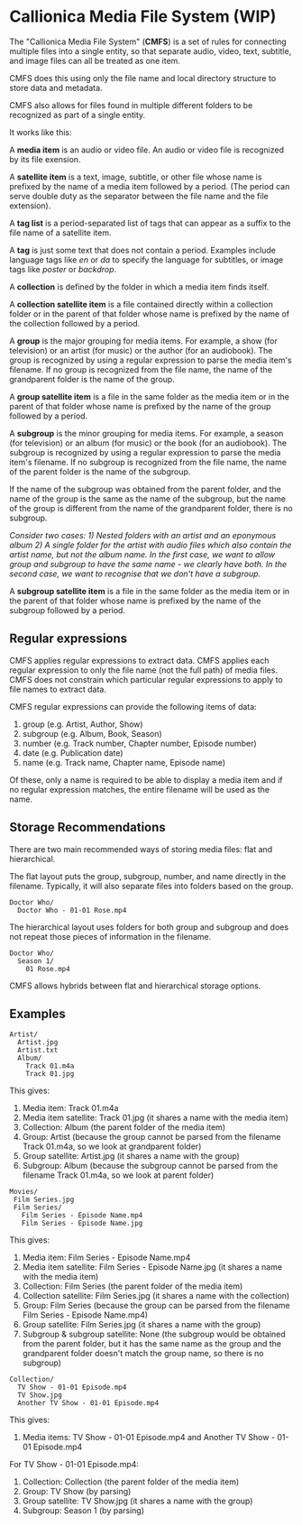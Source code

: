 # Callionica Media File System (WIP)

The "Callionica Media File System" (**CMFS**) is a set of rules for connecting multiple files into 
a single entity, so that separate audio, video, text, subtitle, and image files can all be treated
as one item.

CMFS does this using only the file name and local directory structure to store data and metadata.

CMFS also allows for files found in multiple different folders to be recognized as part of a single entity.

It works like this:

A **media item** is an audio or video file.
An audio or video file is recognized by its file exension.

A **satellite item** is a text, image, subtitle, or other file whose name is prefixed by the name of a media item followed by a period. (The period can serve double duty as the separator between the file name and the file extension).

A **tag list** is a period-separated list of tags that can appear as a suffix to the file name of a satellite item.

A **tag** is just some text that does not contain a period. Examples include language tags like *en* or *da* to specify the language for subtitles, or image tags like *poster* or *backdrop*.

A **collection** is defined by the folder in which a media item finds itself.

A **collection satellite item** is a file contained directly within a collection folder or in the parent of that folder whose name is prefixed by the name of the collection followed by a period.

A **group** is the major grouping for media items. For example, a show (for television) or an artist (for music) or the author (for an audiobook). The group is recognized by using a regular expression to parse the media item's filename. If no group is recognized from the file name, the name of the grandparent folder is the name of the group.

A **group satellite item** is a file in the same folder as the media item or in the parent of that folder whose name is prefixed by the name of the group followed by a period.

A **subgroup** is the minor grouping for media items. For example, a season (for television) or an album (for music) or the book (for an audiobook). The subgroup is recognized by using a regular expression to parse the media item's filename. If no subgroup is recognized from the file name, the name of the parent folder is the name of the subgroup.

If the name of the subgroup was obtained from the parent folder, and the name of the group is the same as the name of the subgroup, but the name of the group is different from the name of the grandparent folder, there is no subgroup.

_Consider two cases: 1) Nested folders with an artist and an eponymous album 2) A single folder for the artist with audio files which also contain the artist name, but not the album name. In the first case, we want to allow group and subgroup to have the same name - we clearly have both. In the second case, we want to recognise that we don't have a subgroup._

A **subgroup satellite item** is a file in the same folder as the media item or in the parent of that folder whose name is prefixed by the name of the subgroup followed by a period.

## Regular expressions

CMFS applies regular expressions to extract data. CMFS applies each regular expression to only the file name (not the full path) of media files. CMFS does not constrain which particular regular expressions to apply to file names to extract data.

CMFS regular expressions can provide the following items of data:
1. group (e.g. Artist, Author, Show)
2. subgroup (e.g. Album, Book, Season)
3. number (e.g. Track number, Chapter number, Episode number)
4. date (e.g. Publication date)
5. name (e.g. Track name, Chapter name, Episode name)

Of these, only a name is required to be able to display a media item and if no regular expression matches, the entire filename will be used as the name.

## Storage Recommendations

There are two main recommended ways of storing media files: flat and hierarchical.

The flat layout puts the group, subgroup, number, and name directly in the filename. Typically, it will also separate files into folders based on the group.

```
Doctor Who/
  Doctor Who - 01-01 Rose.mp4
```

The hierarchical layout uses folders for both group and subgroup and does not repeat those pieces of information in the filename.

```
Doctor Who/
  Season 1/
    01 Rose.mp4
```
 CMFS allows hybrids between flat and hierarchical storage options.


## Examples

```
Artist/
  Artist.jpg
  Artist.txt
  Album/
    Track 01.m4a
    Track 01.jpg
 ```
 
This gives:
1. Media item: Track 01.m4a
2. Media item satellite: Track 01.jpg (it shares a name with the media item)
3. Collection: Album (the parent folder of the media item)
4. Group: Artist (because the group cannot be parsed from the filename Track 01.m4a, so we look at grandparent folder)
5. Group satellite: Artist.jpg (it shares a name with the group)
6. Subgroup: Album (because the subgroup cannot be parsed from the filename Track 01.m4a, so we look at parent folder)
 
 
 ```
Movies/
  Film Series.jpg
  Film Series/
    Film Series - Episode Name.mp4
    Film Series - Episode Name.jpg
 ```

This gives:
1. Media item: Film Series - Episode Name.mp4
2. Media item satellite: Film Series - Episode Name.jpg (it shares a name with the media item)
3. Collection: Film Series (the parent folder of the media item)
4. Collection satellite: Film Series.jpg (it shares a name with the collection)
5. Group: Film Series (because the group can be parsed from the filename Film Series - Episode Name.mp4)
6. Group satellite: Film Series.jpg (it shares a name with the group)
7. Subgroup & subgroup satellite: None (the subgroup would be obtained from the parent folder, but it has the same name as the group and the grandparent folder doesn't match the group name, so there is no subgroup)

```
Collection/
  TV Show - 01-01 Episode.mp4
  TV Show.jpg
  Another TV Show - 01-01 Episode.mp4
```

This gives:
1. Media items: TV Show - 01-01 Episode.mp4 and Another TV Show - 01-01 Episode.mp4


For TV Show - 01-01 Episode.mp4:
1. Collection: Collection (the parent folder of the media item)
2. Group: TV Show (by parsing)
3. Group satellite: TV Show.jpg (it shares a name with the group)
4. Subgroup: Season 1 (by parsing)

    
    
